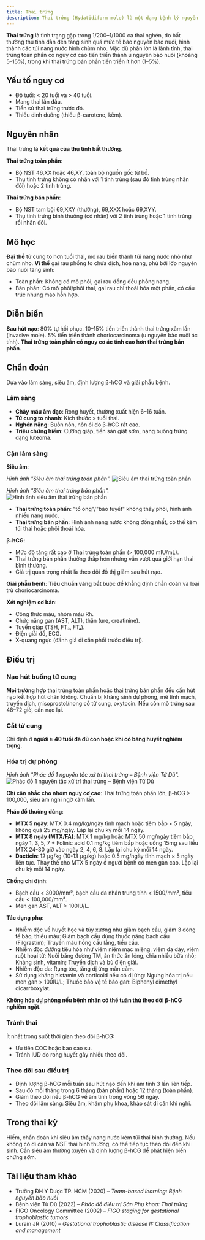```yaml
---
title: Thai trứng
description: Thai trứng (Hydatidiform mole) là một dạng bệnh lý nguyên bào nuôi thai kỳ, đặc trưng bởi sự tăng sinh bất thường của các gai rau (nhau) với biến đổi nang nước, không có hoặc chỉ có phôi thai thoái hóa.
---
```


**Thai trứng** là tình trạng gặp trong 1/200–1/1000 ca thai nghén, do bất thường thụ tinh dẫn đến tăng sinh quá mức tế bào nguyên bào nuôi, hình thành các túi nang nước hình chùm nho. Mặc dù phần lớn là lành tính, thai trứng toàn phần có nguy cơ cao tiến triển thành u nguyên bào nuôi (khoảng 5–15%), trong khi thai trứng bán phần tiến triển ít hơn (1–5%).

## Yếu tố nguy cơ

- Độ tuổi: < 20 tuổi và > 40 tuổi.
- Mang thai lần đầu.
- Tiền sử thai trứng trước đó.
- Thiếu dinh dưỡng (thiếu β-carotene, kẽm).

## Nguyên nhân

Thai trứng là **kết quả của thụ tinh bất thường**.

**Thai trứng toàn phần**:

- Bộ NST 46,XX hoặc 46,XY, toàn bộ nguồn gốc từ bố.
- Thụ tinh trứng không có nhân với 1 tinh trùng (sau đó tinh trùng nhân đôi) hoặc 2 tinh trùng.

**Thai trứng bán phần**:

- Bộ NST tam bội 69,XXY (thường), 69,XXX hoặc 69,XYY.
- Thụ tinh trứng bình thường (có nhân) với 2 tinh trùng hoặc 1 tinh trùng rồi nhân đôi.

## Mô học

**Đại thể** tử cung to hơn tuổi thai, mô rau biến thành túi nang nước nhỏ như chùm nho. **Vi thể** gai rau phồng to chứa dịch, hóa nang, phủ bởi lớp nguyên bào nuôi tăng sinh:

- Toàn phần: Không có mô phôi, gai rau đồng đều phồng nang.
- Bán phần: Có mô phôi/phôi thai, gai rau chỉ thoái hóa một phần, có cấu trúc nhung mao hỗn hợp.

## Diễn biến

**Sau hút nạo**: 80% tự hồi phục. 10–15% tiến triển thành thai trứng xâm lấn (invasive mole). 5% tiến triển thành choriocarcinoma (u nguyên bào nuôi ác tính). **Thai trứng toàn phần có nguy cơ ác tính cao hơn thai trứng bán phần**.

## Chẩn đoán

Dựa vào lâm sàng, siêu âm, định lượng β-hCG và giải phẫu bệnh.

### Lâm sàng

- **Chảy máu âm đạo**: Rong huyết, thường xuất hiện 6–16 tuần.
- **Tử cung to nhanh**: Kích thước > tuổi thai.
- **Nghén nặng**: Buồn nôn, nôn ói do β-hCG rất cao.
- **Triệu chứng hiếm**: Cường giáp, tiền sản giật sớm, nang buồng trứng dạng luteoma.

### Cận lâm sàng

**Siêu âm**:

_Hình ảnh "Siêu âm thai trứng toàn phần"._
![Siêu âm thai trứng toàn phần](./_images/hinh-anh-sieu-am-thai-trung-toan-phan.png)

_Hình ảnh "Siêu âm thai trứng bán phần"._
![Hình ảnh siêu âm thai trứng bán phần](./_images/hinh-anh-sieu-am-thai-trung-ban-phan.png)

- **Thai trứng toàn phần**: "tổ ong"/"bão tuyết" không thấy phôi, hình ảnh nhiều nang nước.
- **Thai trứng bán phần**: Hình ảnh nang nước không đồng nhất, có thể kèm túi thai hoặc phôi thoái hóa.

**β-hCG**:

- Mức độ tăng rất cao ở Thai trứng toàn phần (> 100,000 mIU/mL).
- Thai trứng bán phần thường thấp hơn nhưng vẫn vượt quá giới hạn thai bình thường.
- Giá trị quan trọng nhất là theo dõi đồ thị giảm sau hút nạo.

**Giải phẫu bệnh**: **Tiêu chuẩn vàng** bắt buộc để khẳng định chẩn đoán và loại trừ choriocarcinoma.

**Xét nghiệm cơ bản**:

- Công thức máu, nhóm máu Rh.
- Chức năng gan (AST, ALT), thận (ure, creatinine).
- Tuyến giáp (TSH, FT₃, FT₄).
- Điện giải đồ, ECG.
- X-quang ngực (đánh giá di căn phổi trước điều trị).

## Điều trị

### Nạo hút buồng tử cung

**Mọi trường hợp** thai trứng toàn phần hoặc thai trứng bán phần đều cần hút nạo kết hợp hút chân không. Chuẩn bị kháng sinh dự phòng, mê tĩnh mạch, truyền dịch, misoprostol/nong cổ tử cung, oxytocin. Nếu còn mô trứng sau 48–72 giờ, cần nạo lại.

### Cắt tử cung

Chỉ định ở **người ≥ 40 tuổi đã đủ con hoặc khi có băng huyết nghiêm trọng**.

### Hóa trị dự phòng

_Hình ảnh "Phác đồ 1 nguyên tắc xử trí thai trứng – Bệnh viện Từ Dũ"._
![Phác đồ 1 nguyên tắc xử trí thai trứng – Bệnh viện Từ Dũ](./_images/tu-du-phac-do-1-nguyen-tac-xu-tri-thai-trung.png)

**Chỉ cân nhắc cho nhóm nguy cơ cao**: Thai trứng toàn phần lớn, β-hCG > 100,000, siêu âm nghi ngờ xâm lấn.

**Phác đồ thường dùng**:

- **MTX 5 ngày**: MTX 0.4 mg/kg/ngày tĩnh mạch hoặc tiêm bắp × 5 ngày, không quá 25 mg/ngày. Lặp lại chu kỳ mỗi 14 ngày.
- **MTX 8 ngày (MTX/FA)**: MTX 1 mg/kg hoặc MTX 50 mg/ngày tiêm bắp ngày 1, 3, 5, 7 + Folinic acid 0.1 mg/kg tiêm bắp hoặc uống 15mg sau liều MTX 24-30 giờ vào ngày 2, 4, 6, 8. Lặp lại chu kỳ mỗi 14 ngày.
- **Dacticin**: 12 µg/kg (10-13 µg/kg) hoặc 0.5 mg/ngày tĩnh mạch × 5 ngày liên tục. Thay thế cho MTX 5 ngày ở người bệnh có men gan cao. Lặp lại chu kỳ mỗi 14 ngày.

**Chống chỉ định**:

- Bạch cầu < 3000/mm³, bạch cầu đa nhân trung tính < 1500/mm³, tiểu cầu < 100,000/mm³.
- Men gan AST, ALT > 100IU/L.

**Tác dụng phụ**:

- Nhiễm độc về huyết học và tủy xương như giảm bạch cầu, giảm 3 dòng tế bào, thiếu máu: Giảm bạch cầu dùng thuốc nâng bạch cầu (Filgrastim); Truyền máu hồng cầu lắng, tiểu cầu.
- Nhiễm độc đường tiêu hóa như viêm niêm mạc miệng, viêm dạ dày, viêm ruột hoại tử: Nuôi bằng đường TM, ăn thức ăn lỏng, chia nhiều bữa nhỏ; Kháng sinh, vitamin; Truyền dịch và bù điện giải.
- Nhiễm độc da: Rụng tóc, tăng dị ứng mẫn cảm.
- Sử dụng kháng histamin và corticoid nếu có dị ứng: Ngưng hóa trị nếu men gan > 100IU/L; Thuốc bảo vệ tế bào gan: Biphenyl dimethyl dicarrboxylat.

**Không hóa dự phòng nếu bệnh nhân có thể tuân thủ theo dõi β-hCG nghiêm ngặt**.

### Tránh thai

Ít nhất trong suốt thời gian theo dõi β-hCG:

- Ưu tiên COC hoặc bao cao su.
- Tránh IUD do rong huyết gây nhiễu theo dõi.

### Theo dõi sau điều trị

- Định lượng β-hCG mỗi tuần sau hút nạo đến khi âm tính 3 lần liên tiếp.
- Sau đó mỗi tháng trong 6 tháng (bán phần) hoặc 12 tháng (toàn phần).
- Giảm theo dõi nếu β-hCG về âm tính trong vòng 56 ngày.
- Theo dõi lâm sàng: Siêu âm, khám phụ khoa, khảo sát di căn khi nghi.

## Trong thai kỳ

Hiếm, chẩn đoán khi siêu âm thấy nang nước kèm túi thai bình thường. Nếu không có di căn và NST thai bình thường, có thể tiếp tục theo dõi đến khi sinh. Cần siêu âm thường xuyên và định lượng β-hCG để phát hiện biến chứng sớm.

## Tài liệu tham khảo

- Trường ĐH Y Dược TP. HCM (2020) – _Team-based learning: Bệnh nguyên bào nuôi_
- Bệnh viện Từ Dũ (2022) – _Phác đồ điều trị Sản Phụ khoa: Thai trứng_
- FIGO Oncology Committee (2002) – _FIGO staging for gestational trophoblastic tumors_
- Lurain JR (2010) – _Gestational trophoblastic disease II: Classification and management_
